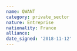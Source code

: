 ```yaml
---
name: QWANT
category: private_sector
nature: Entreprise
nationality: France
alliance: 
date_signed: '2018-11-12'
---
```

    